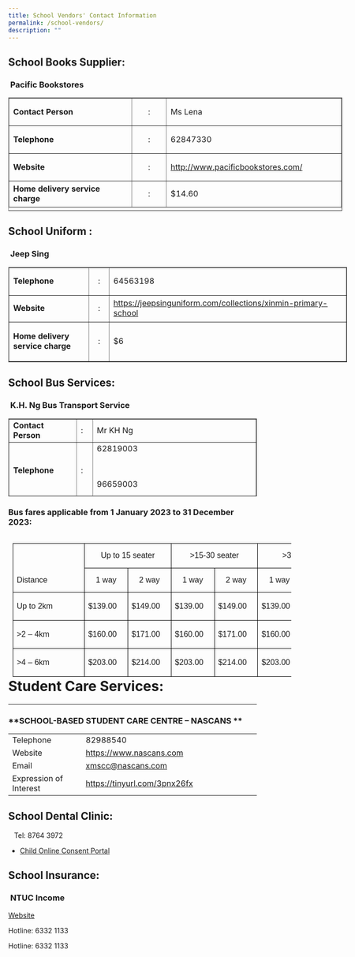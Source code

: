 ```yaml
---
title: School Vendors' Contact Information
permalink: /school-vendors/
description: ""
---
```

School Books Supplier:
----------------------

### &nbsp;**Pacific Bookstores**

<table border="1" style="height: 230px; width: 677px;"><tbody><tr style="height: 56px;"><td style="width: 250px; height: 56px;"><strong>Contact Person</strong></td><td style="width: 59px; height: 56px; text-align: center;">:</td><td style="width: 346px; height: 56px;">Ms Lena</td></tr><tr style="height: 56px;"><td style="width: 250px; height: 56px;"><strong>Telephone</strong></td><td style="width: 59px; height: 56px; text-align: center;">:</td><td style="width: 346px; height: 56px;">62847330</td></tr><tr style="height: 56px;"><td style="width: 250px; height: 56px;"><strong>Website</strong></td><td style="width: 59px; height: 56px; text-align: center;">:</td><td style="width: 346px; height: 56px;"><a href="http://www.pacificbookstores.com/">http://www.pacificbookstores.com/</a></td></tr><tr style="height: 52.5312px;"><td style="width: 250px; height: 52.5312px;"><strong>Home delivery service charge</strong></td><td style="width: 59px; height: 52.5312px; text-align: center;">:</td><td style="width: 346px; height: 52.5312px;">$14.60</td></tr></tbody></table>

School Uniform :
----------------

### &nbsp;**Jeep Sing**&nbsp;

<table border="1" style="width: 687px;"><tbody><tr style="height: 56px;"><td style="width: 156px; height: 56px;"><strong>Telephone</strong></td><td style="width: 28px; height: 56px; text-align: center;">:</td><td style="width: 481px; height: 56px;">64563198</td></tr><tr style="height: 54.0625px;"><td style="width: 156px; height: 54.0625px;"><strong>Website</strong></td><td style="width: 28px; height: 54.0625px; text-align: center;">:</td><td style="width: 481px; height: 54.0625px;"><a href="https://jeepsinguniform.com/collections/xinmin-primary-school">https://jeepsinguniform.com/collections/xinmin-primary-school</a></td></tr><tr style="height: 80px;"><td style="width: 156px; height: 80px;"><strong>Home delivery service charge</strong></td><td style="width: 28px; height: 80px; text-align: center;">:</td><td style="width: 481px; height: 80px;">$6</td></tr></tbody></table>

School Bus Services:
--------------------

### &nbsp;**K.H. Ng Bus Transport Service**

<table width="715" border="1" style="height: 158px;"><tbody><tr><td style="width: 186px;"><strong>Contact Person</strong></td><td style="width: 34px;">:</td><td style="width: 473px;">Mr KH Ng</td></tr><tr><td style="width: 186px;"><strong>Telephone</strong></td><td style="width: 34px;">:</td><td style="width: 473px;">62819003<p>&nbsp;</p><p>96659003</p></td></tr><tr><td style="width: 186px;"><strong>E-mail</strong></td><td style="width: 34px;">:</td><td style="width: 473px;"><a href="mailto:info@khngbus.com.sg">info@khngbus.com.sg</a> or <a href="mailto:khng.bus.service@gmail.com"><u>khng.bus.service@gmail.com</u></a></td></tr></tbody></table>

     

### Bus fares applicable from 1 January 2023 to 31 December 2023:


<table class="MsoNormalTable" border="0" cellspacing="0" cellpadding="0" align="left" width="565" style="width:423.45pt;border-collapse:collapse;mso-yfti-tbllook:
 1184;mso-table-lspace:9.0pt;margin-left:6.75pt;mso-table-rspace:9.0pt;
 margin-right:6.75pt;mso-table-bspace:3.5pt;margin-bottom:1.25pt;mso-table-anchor-vertical:
 paragraph;mso-table-anchor-horizontal:column;mso-table-left:left;mso-padding-alt:
 0in 0in 0in 0in"><tbody><tr style="mso-yfti-irow:0;mso-yfti-firstrow:yes;height:11.65pt"><td width="130" nowrap="" rowspan="2" valign="bottom" style="width:1.35in;border:solid windowtext 1.0pt;
  border-bottom:solid black 1.0pt;padding:0in 5.4pt 0in 5.4pt;height:11.65pt"><p class="MsoNormal" style="line-height:105%;mso-element:frame;mso-element-frame-hspace:
  9.0pt;mso-element-wrap:around;mso-element-anchor-vertical:paragraph;
  mso-element-anchor-horizontal:column;mso-height-rule:exactly"><span lang="EN-SG" style="font-family:&quot;Arial&quot;,sans-serif;mso-ansi-language:EN-SG;
  mso-fareast-language:EN-SG">Distance</span></p></td><td width="145" nowrap="" colspan="2" valign="bottom" style="width:108.75pt;
  border:solid windowtext 1.0pt;border-left:none;padding:0in 5.4pt 0in 5.4pt;
  height:11.65pt"><p class="MsoNormal" align="center" style="text-align:center;line-height:105%;
  mso-element:frame;mso-element-frame-hspace:9.0pt;mso-element-wrap:around;
  mso-element-anchor-vertical:paragraph;mso-element-anchor-horizontal:column;
  mso-height-rule:exactly"><span lang="EN-SG" style="font-family:&quot;Arial&quot;,sans-serif;
  mso-ansi-language:EN-SG;mso-fareast-language:EN-SG">Up to 15 seater</span></p></td><td width="145" nowrap="" colspan="2" valign="bottom" style="width:108.75pt;
  border:solid windowtext 1.0pt;border-left:none;padding:0in 5.4pt 0in 5.4pt;
  height:11.65pt"><p class="MsoNormal" align="center" style="text-align:center;line-height:105%;
  mso-element:frame;mso-element-frame-hspace:9.0pt;mso-element-wrap:around;
  mso-element-anchor-vertical:paragraph;mso-element-anchor-horizontal:column;
  mso-height-rule:exactly"><span lang="EN-SG" style="font-family:&quot;Arial&quot;,sans-serif;
  mso-ansi-language:EN-SG;mso-fareast-language:EN-SG">&gt;15-30 seater</span></p></td><td width="145" nowrap="" colspan="2" valign="bottom" style="width:108.75pt;
  border:solid windowtext 1.0pt;border-left:none;padding:0in 5.4pt 0in 5.4pt;
  height:11.65pt"><p class="MsoNormal" align="center" style="text-align:center;line-height:105%;
  mso-element:frame;mso-element-frame-hspace:9.0pt;mso-element-wrap:around;
  mso-element-anchor-vertical:paragraph;mso-element-anchor-horizontal:column;
  mso-height-rule:exactly"><span lang="EN-SG" style="font-family:&quot;Arial&quot;,sans-serif;
  mso-ansi-language:EN-SG;mso-fareast-language:EN-SG">&gt;30 seater</span></p></td></tr><tr style="mso-yfti-irow:1;height:11.65pt"><td width="72" nowrap="" valign="bottom" style="width:54.35pt;border-top:none;
  border-left:none;border-bottom:solid windowtext 1.0pt;border-right:solid windowtext 1.0pt;
  padding:0in 5.4pt 0in 5.4pt;height:11.65pt"><p class="MsoNormal" align="center" style="text-align:center;line-height:105%;
  mso-element:frame;mso-element-frame-hspace:9.0pt;mso-element-wrap:around;
  mso-element-anchor-vertical:paragraph;mso-element-anchor-horizontal:column;
  mso-height-rule:exactly"><span lang="EN-SG" style="font-family:&quot;Arial&quot;,sans-serif;
  mso-ansi-language:EN-SG;mso-fareast-language:EN-SG">1 way</span></p></td><td width="73" nowrap="" valign="bottom" style="width:54.4pt;border-top:none;
  border-left:none;border-bottom:solid windowtext 1.0pt;border-right:solid windowtext 1.0pt;
  padding:0in 5.4pt 0in 5.4pt;height:11.65pt"><p class="MsoNormal" align="center" style="text-align:center;line-height:105%;
  mso-element:frame;mso-element-frame-hspace:9.0pt;mso-element-wrap:around;
  mso-element-anchor-vertical:paragraph;mso-element-anchor-horizontal:column;
  mso-height-rule:exactly"><span lang="EN-SG" style="font-family:&quot;Arial&quot;,sans-serif;
  mso-ansi-language:EN-SG;mso-fareast-language:EN-SG">2 way</span></p></td><td width="72" nowrap="" valign="bottom" style="width:54.35pt;border-top:none;
  border-left:none;border-bottom:solid windowtext 1.0pt;border-right:solid windowtext 1.0pt;
  padding:0in 5.4pt 0in 5.4pt;height:11.65pt"><p class="MsoNormal" align="center" style="text-align:center;line-height:105%;
  mso-element:frame;mso-element-frame-hspace:9.0pt;mso-element-wrap:around;
  mso-element-anchor-vertical:paragraph;mso-element-anchor-horizontal:column;
  mso-height-rule:exactly"><span lang="EN-SG" style="font-family:&quot;Arial&quot;,sans-serif;
  mso-ansi-language:EN-SG;mso-fareast-language:EN-SG">1 way</span></p></td><td width="73" nowrap="" valign="bottom" style="width:54.4pt;border-top:none;
  border-left:none;border-bottom:solid windowtext 1.0pt;border-right:solid windowtext 1.0pt;
  padding:0in 5.4pt 0in 5.4pt;height:11.65pt"><p class="MsoNormal" align="center" style="text-align:center;line-height:105%;
  mso-element:frame;mso-element-frame-hspace:9.0pt;mso-element-wrap:around;
  mso-element-anchor-vertical:paragraph;mso-element-anchor-horizontal:column;
  mso-height-rule:exactly"><span lang="EN-SG" style="font-family:&quot;Arial&quot;,sans-serif;
  mso-ansi-language:EN-SG;mso-fareast-language:EN-SG">2 way</span></p></td><td width="72" nowrap="" valign="bottom" style="width:54.35pt;border-top:none;
  border-left:none;border-bottom:solid windowtext 1.0pt;border-right:solid windowtext 1.0pt;
  padding:0in 5.4pt 0in 5.4pt;height:11.65pt"><p class="MsoNormal" align="center" style="text-align:center;line-height:105%;
  mso-element:frame;mso-element-frame-hspace:9.0pt;mso-element-wrap:around;
  mso-element-anchor-vertical:paragraph;mso-element-anchor-horizontal:column;
  mso-height-rule:exactly"><span lang="EN-SG" style="font-family:&quot;Arial&quot;,sans-serif;
  mso-ansi-language:EN-SG;mso-fareast-language:EN-SG">1 way</span></p></td><td width="73" nowrap="" valign="bottom" style="width:54.4pt;border-top:none;
  border-left:none;border-bottom:solid windowtext 1.0pt;border-right:solid windowtext 1.0pt;
  padding:0in 5.4pt 0in 5.4pt;height:11.65pt"><p class="MsoNormal" align="center" style="text-align:center;line-height:105%;
  mso-element:frame;mso-element-frame-hspace:9.0pt;mso-element-wrap:around;
  mso-element-anchor-vertical:paragraph;mso-element-anchor-horizontal:column;
  mso-height-rule:exactly"><span lang="EN-SG" style="font-family:&quot;Arial&quot;,sans-serif;
  mso-ansi-language:EN-SG;mso-fareast-language:EN-SG">2 way</span></p></td></tr><tr style="mso-yfti-irow:2;height:11.65pt"><td width="130" nowrap="" valign="bottom" style="width:1.35in;border:solid windowtext 1.0pt;
  border-top:none;padding:0in 5.4pt 0in 5.4pt;height:11.65pt"><p class="MsoNormal" style="line-height:150%;mso-element:frame;mso-element-frame-hspace:
  9.0pt;mso-element-wrap:around;mso-element-anchor-vertical:paragraph;
  mso-element-anchor-horizontal:column;mso-height-rule:exactly"><span lang="EN-SG" style="font-family:&quot;Arial&quot;,sans-serif;mso-ansi-language:EN-SG;
  mso-fareast-language:EN-SG">Up to 2km</span></p></td><td width="72" nowrap="" valign="bottom" style="width:54.35pt;border-top:none;
  border-left:none;border-bottom:solid windowtext 1.0pt;border-right:solid windowtext 1.0pt;
  padding:0in 5.4pt 0in 5.4pt;height:11.65pt"><p class="MsoNormal" style="line-height:150%;mso-element:frame;mso-element-frame-hspace:
  9.0pt;mso-element-wrap:around;mso-element-anchor-vertical:paragraph;
  mso-element-anchor-horizontal:column;mso-height-rule:exactly"><span lang="EN-SG" style="font-family:&quot;Arial&quot;,sans-serif;mso-ansi-language:EN-SG;
  mso-fareast-language:EN-SG">$139.00</span></p></td><td width="73" nowrap="" valign="bottom" style="width:54.4pt;border-top:none;
  border-left:none;border-bottom:solid windowtext 1.0pt;border-right:solid windowtext 1.0pt;
  padding:0in 5.4pt 0in 5.4pt;height:11.65pt"><p class="MsoNormal" style="line-height:150%;mso-element:frame;mso-element-frame-hspace:
  9.0pt;mso-element-wrap:around;mso-element-anchor-vertical:paragraph;
  mso-element-anchor-horizontal:column;mso-height-rule:exactly"><span lang="EN-SG" style="font-family:&quot;Arial&quot;,sans-serif;mso-ansi-language:EN-SG;
  mso-fareast-language:EN-SG">$149.00</span></p></td><td width="72" nowrap="" valign="bottom" style="width:54.35pt;border-top:none;
  border-left:none;border-bottom:solid windowtext 1.0pt;border-right:solid windowtext 1.0pt;
  padding:0in 5.4pt 0in 5.4pt;height:11.65pt"><p class="MsoNormal" style="line-height:150%;mso-element:frame;mso-element-frame-hspace:
  9.0pt;mso-element-wrap:around;mso-element-anchor-vertical:paragraph;
  mso-element-anchor-horizontal:column;mso-height-rule:exactly"><span lang="EN-SG" style="font-family:&quot;Arial&quot;,sans-serif;mso-ansi-language:EN-SG;
  mso-fareast-language:EN-SG">$139.00</span></p></td><td width="73" nowrap="" valign="bottom" style="width:54.4pt;border-top:none;
  border-left:none;border-bottom:solid windowtext 1.0pt;border-right:solid windowtext 1.0pt;
  padding:0in 5.4pt 0in 5.4pt;height:11.65pt"><p class="MsoNormal" style="line-height:150%;mso-element:frame;mso-element-frame-hspace:
  9.0pt;mso-element-wrap:around;mso-element-anchor-vertical:paragraph;
  mso-element-anchor-horizontal:column;mso-height-rule:exactly"><span lang="EN-SG" style="font-family:&quot;Arial&quot;,sans-serif;mso-ansi-language:EN-SG;
  mso-fareast-language:EN-SG">$149.00</span></p></td><td width="72" nowrap="" valign="bottom" style="width:54.35pt;border-top:none;
  border-left:none;border-bottom:solid windowtext 1.0pt;border-right:solid windowtext 1.0pt;
  padding:0in 5.4pt 0in 5.4pt;height:11.65pt"><p class="MsoNormal" style="line-height:150%;mso-element:frame;mso-element-frame-hspace:
  9.0pt;mso-element-wrap:around;mso-element-anchor-vertical:paragraph;
  mso-element-anchor-horizontal:column;mso-height-rule:exactly"><span lang="EN-SG" style="font-family:&quot;Arial&quot;,sans-serif;mso-ansi-language:EN-SG;
  mso-fareast-language:EN-SG">$139.00</span></p></td><td width="73" nowrap="" valign="bottom" style="width:54.4pt;border-top:none;
  border-left:none;border-bottom:solid windowtext 1.0pt;border-right:solid windowtext 1.0pt;
  padding:0in 5.4pt 0in 5.4pt;height:11.65pt"><p class="MsoNormal" style="line-height:150%;mso-element:frame;mso-element-frame-hspace:
  9.0pt;mso-element-wrap:around;mso-element-anchor-vertical:paragraph;
  mso-element-anchor-horizontal:column;mso-height-rule:exactly"><span lang="EN-SG" style="font-family:&quot;Arial&quot;,sans-serif;mso-ansi-language:EN-SG;
  mso-fareast-language:EN-SG">$149.00</span></p></td></tr><tr style="mso-yfti-irow:3;height:11.65pt"><td width="130" nowrap="" valign="bottom" style="width:1.35in;border:solid windowtext 1.0pt;
  border-top:none;padding:0in 5.4pt 0in 5.4pt;height:11.65pt"><p class="MsoNormal" style="line-height:150%;mso-element:frame;mso-element-frame-hspace:
  9.0pt;mso-element-wrap:around;mso-element-anchor-vertical:paragraph;
  mso-element-anchor-horizontal:column;mso-height-rule:exactly"><span lang="EN-SG" style="font-family:&quot;Arial&quot;,sans-serif;mso-ansi-language:EN-SG;
  mso-fareast-language:EN-SG">&gt;2 – 4km</span></p></td><td width="72" nowrap="" valign="bottom" style="width:54.35pt;border-top:none;
  border-left:none;border-bottom:solid windowtext 1.0pt;border-right:solid windowtext 1.0pt;
  padding:0in 5.4pt 0in 5.4pt;height:11.65pt"><p class="MsoNormal" style="line-height:150%;mso-element:frame;mso-element-frame-hspace:
  9.0pt;mso-element-wrap:around;mso-element-anchor-vertical:paragraph;
  mso-element-anchor-horizontal:column;mso-height-rule:exactly"><span lang="EN-SG" style="font-family:&quot;Arial&quot;,sans-serif;mso-ansi-language:EN-SG;
  mso-fareast-language:EN-SG">$160.00</span></p></td><td width="73" nowrap="" valign="bottom" style="width:54.4pt;border-top:none;
  border-left:none;border-bottom:solid windowtext 1.0pt;border-right:solid windowtext 1.0pt;
  padding:0in 5.4pt 0in 5.4pt;height:11.65pt"><p class="MsoNormal" style="line-height:150%;mso-element:frame;mso-element-frame-hspace:
  9.0pt;mso-element-wrap:around;mso-element-anchor-vertical:paragraph;
  mso-element-anchor-horizontal:column;mso-height-rule:exactly"><span lang="EN-SG" style="font-family:&quot;Arial&quot;,sans-serif;mso-ansi-language:EN-SG;
  mso-fareast-language:EN-SG">$171.00</span></p></td><td width="72" nowrap="" valign="bottom" style="width:54.35pt;border-top:none;
  border-left:none;border-bottom:solid windowtext 1.0pt;border-right:solid windowtext 1.0pt;
  padding:0in 5.4pt 0in 5.4pt;height:11.65pt"><p class="MsoNormal" style="line-height:150%;mso-element:frame;mso-element-frame-hspace:
  9.0pt;mso-element-wrap:around;mso-element-anchor-vertical:paragraph;
  mso-element-anchor-horizontal:column;mso-height-rule:exactly"><span lang="EN-SG" style="font-family:&quot;Arial&quot;,sans-serif;mso-ansi-language:EN-SG;
  mso-fareast-language:EN-SG">$160.00</span></p></td><td width="73" nowrap="" valign="bottom" style="width:54.4pt;border-top:none;
  border-left:none;border-bottom:solid windowtext 1.0pt;border-right:solid windowtext 1.0pt;
  padding:0in 5.4pt 0in 5.4pt;height:11.65pt"><p class="MsoNormal" style="line-height:150%;mso-element:frame;mso-element-frame-hspace:
  9.0pt;mso-element-wrap:around;mso-element-anchor-vertical:paragraph;
  mso-element-anchor-horizontal:column;mso-height-rule:exactly"><span lang="EN-SG" style="font-family:&quot;Arial&quot;,sans-serif;mso-ansi-language:EN-SG;
  mso-fareast-language:EN-SG">$171.00</span></p></td><td width="72" nowrap="" valign="bottom" style="width:54.35pt;border-top:none;
  border-left:none;border-bottom:solid windowtext 1.0pt;border-right:solid windowtext 1.0pt;
  padding:0in 5.4pt 0in 5.4pt;height:11.65pt"><p class="MsoNormal" style="line-height:150%;mso-element:frame;mso-element-frame-hspace:
  9.0pt;mso-element-wrap:around;mso-element-anchor-vertical:paragraph;
  mso-element-anchor-horizontal:column;mso-height-rule:exactly"><span lang="EN-SG" style="font-family:&quot;Arial&quot;,sans-serif;mso-ansi-language:EN-SG;
  mso-fareast-language:EN-SG">$160.00</span></p></td><td width="73" nowrap="" valign="bottom" style="width:54.4pt;border-top:none;
  border-left:none;border-bottom:solid windowtext 1.0pt;border-right:solid windowtext 1.0pt;
  padding:0in 5.4pt 0in 5.4pt;height:11.65pt"><p class="MsoNormal" style="line-height:150%;mso-element:frame;mso-element-frame-hspace:
  9.0pt;mso-element-wrap:around;mso-element-anchor-vertical:paragraph;
  mso-element-anchor-horizontal:column;mso-height-rule:exactly"><span lang="EN-SG" style="font-family:&quot;Arial&quot;,sans-serif;mso-ansi-language:EN-SG;
  mso-fareast-language:EN-SG">$171.00</span></p></td></tr><tr style="mso-yfti-irow:4;mso-yfti-lastrow:yes;height:11.65pt"><td width="130" nowrap="" valign="bottom" style="width:1.35in;border:solid windowtext 1.0pt;
  border-top:none;padding:0in 5.4pt 0in 5.4pt;height:11.65pt"><p class="MsoNormal" style="line-height:150%;mso-element:frame;mso-element-frame-hspace:
  9.0pt;mso-element-wrap:around;mso-element-anchor-vertical:paragraph;
  mso-element-anchor-horizontal:column;mso-height-rule:exactly"><span lang="EN-SG" style="font-family:&quot;Arial&quot;,sans-serif;mso-ansi-language:EN-SG;
  mso-fareast-language:EN-SG">&gt;4 – 6km</span></p></td><td width="72" nowrap="" valign="bottom" style="width:54.35pt;border-top:none;
  border-left:none;border-bottom:solid windowtext 1.0pt;border-right:solid windowtext 1.0pt;
  padding:0in 5.4pt 0in 5.4pt;height:11.65pt"><p class="MsoNormal" style="line-height:150%;mso-element:frame;mso-element-frame-hspace:
  9.0pt;mso-element-wrap:around;mso-element-anchor-vertical:paragraph;
  mso-element-anchor-horizontal:column;mso-height-rule:exactly"><span lang="EN-SG" style="font-family:&quot;Arial&quot;,sans-serif;mso-ansi-language:EN-SG;
  mso-fareast-language:EN-SG">$203.00</span></p></td><td width="73" nowrap="" valign="bottom" style="width:54.4pt;border-top:none;
  border-left:none;border-bottom:solid windowtext 1.0pt;border-right:solid windowtext 1.0pt;
  padding:0in 5.4pt 0in 5.4pt;height:11.65pt"><p class="MsoNormal" style="line-height:150%;mso-element:frame;mso-element-frame-hspace:
  9.0pt;mso-element-wrap:around;mso-element-anchor-vertical:paragraph;
  mso-element-anchor-horizontal:column;mso-height-rule:exactly"><span lang="EN-SG" style="font-family:&quot;Arial&quot;,sans-serif;mso-ansi-language:EN-SG;
  mso-fareast-language:EN-SG">$214.00</span></p></td><td width="72" nowrap="" valign="bottom" style="width:54.35pt;border-top:none;
  border-left:none;border-bottom:solid windowtext 1.0pt;border-right:solid windowtext 1.0pt;
  padding:0in 5.4pt 0in 5.4pt;height:11.65pt"><p class="MsoNormal" style="line-height:150%;mso-element:frame;mso-element-frame-hspace:
  9.0pt;mso-element-wrap:around;mso-element-anchor-vertical:paragraph;
  mso-element-anchor-horizontal:column;mso-height-rule:exactly"><span lang="EN-SG" style="font-family:&quot;Arial&quot;,sans-serif;mso-ansi-language:EN-SG;
  mso-fareast-language:EN-SG">$203.00</span></p></td><td width="73" nowrap="" valign="bottom" style="width:54.4pt;border-top:none;
  border-left:none;border-bottom:solid windowtext 1.0pt;border-right:solid windowtext 1.0pt;
  padding:0in 5.4pt 0in 5.4pt;height:11.65pt"><p class="MsoNormal" style="line-height:150%;mso-element:frame;mso-element-frame-hspace:
  9.0pt;mso-element-wrap:around;mso-element-anchor-vertical:paragraph;
  mso-element-anchor-horizontal:column;mso-height-rule:exactly"><span lang="EN-SG" style="font-family:&quot;Arial&quot;,sans-serif;mso-ansi-language:EN-SG;
  mso-fareast-language:EN-SG">$214.00</span></p></td><td width="72" nowrap="" valign="bottom" style="width:54.35pt;border-top:none;
  border-left:none;border-bottom:solid windowtext 1.0pt;border-right:solid windowtext 1.0pt;
  padding:0in 5.4pt 0in 5.4pt;height:11.65pt"><p class="MsoNormal" style="line-height:150%;mso-element:frame;mso-element-frame-hspace:
  9.0pt;mso-element-wrap:around;mso-element-anchor-vertical:paragraph;
  mso-element-anchor-horizontal:column;mso-height-rule:exactly"><span lang="EN-SG" style="font-family:&quot;Arial&quot;,sans-serif;mso-ansi-language:EN-SG;
  mso-fareast-language:EN-SG">$203.00</span></p></td><td width="73" nowrap="" valign="bottom" style="width:54.4pt;border-top:none;
  border-left:none;border-bottom:solid windowtext 1.0pt;border-right:solid windowtext 1.0pt;
  padding:0in 5.4pt 0in 5.4pt;height:11.65pt"><p class="MsoNormal" style="line-height:150%;mso-element:frame;mso-element-frame-hspace:
  9.0pt;mso-element-wrap:around;mso-element-anchor-vertical:paragraph;
  mso-element-anchor-horizontal:column;mso-height-rule:exactly"><span lang="EN-SG" style="font-family:&quot;Arial&quot;,sans-serif;mso-ansi-language:EN-SG;
  mso-fareast-language:EN-SG">$214.00</span></p></td></tr></tbody></table>
 
 
 <br>
  <br>
	 <br>
	 

# Student Care Services:
----------------------

### **SCHOOL-BASED STUDENT CARE CENTRE – NASCANS **

<table><tbody><tr><td width="169">Telephone</td><td width="426">82988540</td></tr><tr><td width="169">Website</td><td width="426"><a href="https://www.nascans.com">https://www.nascans.com</a></td></tr><tr><td width="169">Email</td><td width="426"><a href="mailto:xmscc@nascans.com">xmscc@nascans.com</a></td></tr><tr><td width="169">Expression of Interest</td><td width="426"><a href="https://tinyurl.com/3pnx26fx">https://tinyurl.com/3pnx26fx</a></td></tr></tbody></table>

School Dental Clinic:
---------------------

&nbsp; &nbsp;Tel: 8764 3972

*   [Child Online Consent Portal](http://Childconsent.hpb.gov.sg)

School Insurance:
-----------------

### &nbsp;**NTUC Income**

[Website](https://studentgpa.incomegroupins.com.sg)

Hotline: 6332 1133

Hotline: 6332 1133
